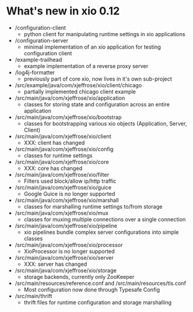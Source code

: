 # What's new in xio 0.12

* /configuration-client
  * python client for manipulating runtime settings in xio applications
* /configuration-server
  * minimal implementation of an xio application for testing configuration client
* /example-trailhead
  * example implementation of a reverse proxy server
* /log4j-formatter
  * previously part of core xio, now lives in it's own sub-project
* /src/example/java/com/xjeffrose/xio/client/chicago
  * partially implemented chicago client example
* /src/main/java/com/xjeffrose/xio/application
  * classes for storing state and configuration across an entire application
* /src/main/java/com/xjeffrose/xio/bootstrap
  * classes for bootstrapping various xio objects (Application, Server, Client)
* /src/main/java/com/xjeffrose/xio/client
  * XXX: client has changed
* /src/main/java/com/xjeffrose/xio/config
  * classes for runtime settings
* /src/main/java/com/xjeffrose/xio/core
  * XXX: core has changed
* /src/main/java/com/xjeffrose/xio/filter
  * Filters used block/allow ip/http traffic
* /src/main/java/com/xjeffrose/xio/guice
  * Google Guice is no longer supported
* /src/main/java/com/xjeffrose/xio/marshall
  * classes for marshalling runtime settings to/from storage
* /src/main/java/com/xjeffrose/xio/mux
  * classes for muxing multiple connections over a single connection
* /src/main/java/com/xjeffrose/xio/pipeline
  * xio pipelines bundle complex server configurations into simple classes
* /src/main/java/com/xjeffrose/xio/processor
  * XioProcessor is no longer supported
* /src/main/java/com/xjeffrose/xio/server
  * XXX: server has changed
* /src/main/java/com/xjeffrose/xio/storage
  * storage backends, currently only ZooKeeper
* /src/main/resources/reference.conf and /src/main/resources/tls.conf
  * Most configuration now done through Typesafe Config
* /src/main/thrift
  * thrift files for runtime configuration and storage marshalling

